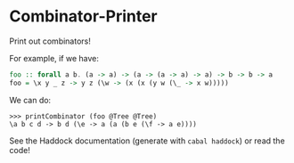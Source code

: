# Combinator-Printer
Print out combinators!

For example, if we have:
```hs
foo :: forall a b. (a -> a) -> (a -> (a -> a) -> a) -> b -> b -> a
foo = \x y _ z -> y z (\w -> (x (x (y w (\_ -> x w)))))
```
We can do:
```
>>> printCombinator (foo @Tree @Tree)
\a b c d -> b d (\e -> a (a (b e (\f -> a e))))
```

See the Haddock documentation (generate with `cabal haddock`) or read the code!
